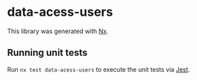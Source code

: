 # data-acess-users

This library was generated with [Nx](https://nx.dev).

## Running unit tests

Run `nx test data-acess-users` to execute the unit tests via [Jest](https://jestjs.io).
